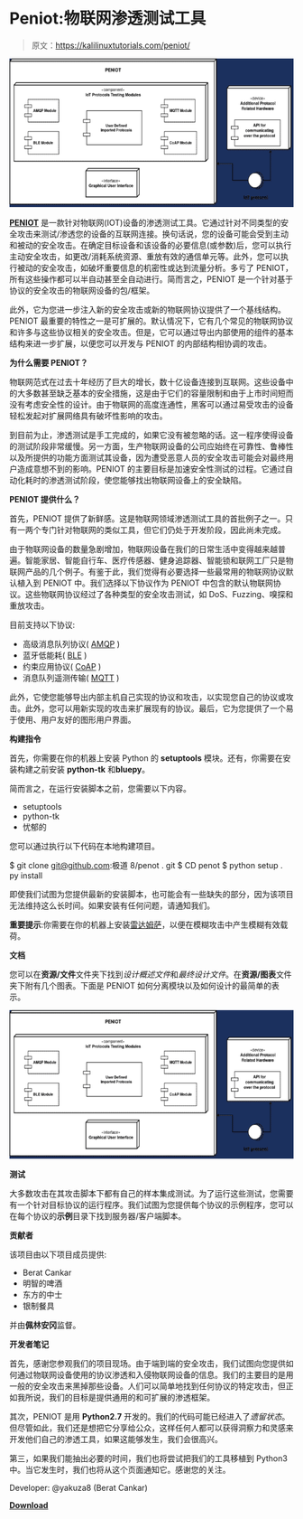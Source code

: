 # Peniot:物联网渗透测试工具

> 原文：<https://kalilinuxtutorials.com/peniot/>

[![Peniot : Penetration Testing Tool for IoT](img/a33171a46484bbcfb99e05a43316300d.png "Peniot : Penetration Testing Tool for IoT")](https://1.bp.blogspot.com/-DQrP-Hyg9tY/XxnnpxdOYRI/AAAAAAAAG_s/k_3oKDMZ5lskM4EGkhFnWBYkj2rjwDe2ACLcBGAsYHQ/s1600/Documentation%25281%2529.png)

**[PENIOT](https://senior.ceng.metu.edu.tr/2019/peniot/)** 是一款针对物联网(IOT)设备的渗透测试工具。它通过针对不同类型的安全攻击来测试/渗透您的设备的互联网连接。换句话说，您的设备可能会受到主动和被动的安全攻击。在确定目标设备和该设备的必要信息(或参数)后，您可以执行主动安全攻击，如更改/消耗系统资源、重放有效的通信单元等。此外，您可以执行被动的安全攻击，如破坏重要信息的机密性或达到流量分析。多亏了 PENIOT，所有这些操作都可以半自动甚至全自动进行。简而言之，PENIOT 是一个针对基于协议的安全攻击的物联网设备的包/框架。

此外，它为您进一步注入新的安全攻击或新的物联网协议提供了一个基线结构。PENIOT 最重要的特性之一是可扩展的。默认情况下，它有几个常见的物联网协议和许多与这些协议相关的安全攻击。但是，它可以通过导出内部使用的组件的基本结构来进一步扩展，以便您可以开发与 PENIOT 的内部结构相协调的攻击。

**为什么需要 PENIOT？**

物联网范式在过去十年经历了巨大的增长，数十亿设备连接到互联网。这些设备中的大多数甚至缺乏基本的安全措施，这是由于它们的容量限制和由于上市时间短而没有考虑安全性的设计。由于物联网的高度连通性，黑客可以通过易受攻击的设备轻松发起对扩展网络具有破坏性影响的攻击。

到目前为止，渗透测试是手工完成的，如果它没有被忽略的话。这一程序使得设备的测试阶段非常缓慢。另一方面，生产物联网设备的公司应始终在可靠性、鲁棒性以及所提供的功能方面测试其设备，因为遭受恶意人员的安全攻击可能会对最终用户造成意想不到的影响。PENIOT 的主要目标是加速安全性测试的过程。它通过自动化耗时的渗透测试阶段，使您能够找出物联网设备上的安全缺陷。

**PENIOT 提供什么？**

首先，PENIOT 提供了新鲜感。这是物联网领域渗透测试工具的首批例子之一。只有一两个专门针对物联网的类似工具，但它们仍处于开发阶段，因此尚未完成。

由于物联网设备的数量急剧增加，物联网设备在我们的日常生活中变得越来越普遍。智能家居、智能自行车、医疗传感器、健身追踪器、智能锁和联网工厂只是物联网产品的几个例子。有鉴于此，我们觉得有必要选择一些最常用的物联网协议默认植入到 PENIOT 中。我们选择以下协议作为 PENIOT 中包含的默认物联网协议。这些物联网协议经过了各种类型的安全攻击测试，如 DoS、Fuzzing、嗅探和重放攻击。

目前支持以下协议:

*   高级消息队列协议( [AMQP](https://www.amqp.org/) )
*   蓝牙低能耗( [BLE](https://www.bluetooth.com/) )
*   约束应用协议( [CoAP](https://coap.technology/) )
*   消息队列遥测传输( [MQTT](http://mqtt.org/) )

此外，它使您能够导出内部主机自己实现的协议和攻击，以实现您自己的协议或攻击。此外，您可以用新实现的攻击来扩展现有的协议。最后，它为您提供了一个易于使用、用户友好的图形用户界面。

**构建指令**

首先，你需要在你的机器上安装 Python 的 **setuptools** 模块。还有，你需要在安装构建之前安装 **python-tk** 和**bluepy**。

简而言之，在运行安装脚本之前，您需要以下内容。

*   setuptools
*   python-tk
*   忧郁的

您可以通过执行以下代码在本地构建项目。

$ git clone git@github.com:极道 8/penot . git
$ CD penot
$ python setup . py install

即使我们试图为您提供最新的安装脚本，也可能会有一些缺失的部分，因为该项目无法维持这么长时间。如果安装有任何问题，请通知我们。

**重要提示**:你需要在你的机器上安装[雷达姆萨](https://gitlab.com/akihe/radamsa)，以便在模糊攻击中产生模糊有效载荷。

**文档**

您可以在**资源/文件**文件夹下找到*设计概述文件*和*最终设计文件*。在**资源/图表**文件夹下附有几个图表。下面是 PENIOT 如何分离模块以及如何设计的最简单的表示。

![Peniot : Penetration Testing Tool for IoT](img/a33171a46484bbcfb99e05a43316300d.png "Peniot : Penetration Testing Tool for IoT")

**测试**

大多数攻击在其攻击脚本下都有自己的样本集成测试。为了运行这些测试，您需要有一个针对目标协议的运行程序。我们试图为您提供每个协议的示例程序，您可以在每个协议的**示例**目录下找到服务器/客户端脚本。

**贡献者**

该项目由以下项目成员提供:

*   Berat Cankar
*   明智的啤酒
*   东方的中士
*   银制餐具

并由**佩林安冈**监督。

**开发者笔记**

首先，感谢您参观我们的项目现场。由于端到端的安全攻击，我们试图向您提供如何通过物联网设备使用的协议渗透和入侵物联网设备的信息。我们的主要目的是用一般的安全攻击来黑掉那些设备。人们可以简单地找到任何协议的特定攻击，但正如我所说，我们的目标是提供通用的和可扩展的渗透框架。

其次，PENIOT 是用 **Python2.7** 开发的。我们的代码可能已经进入了*遗留状态*。但尽管如此，我们还是想把它分享给公众，这样任何人都可以获得洞察力和灵感来开发他们自己的渗透工具，如果这能够发生，我们会很高兴。

第三，如果我们能抽出必要的时间，我们也将尝试把我们的工具移植到 Python3 中。当它发生时，我们也将从这个页面通知它。感谢您的关注。

Developer: @yakuza8 (Berat Cankar)

[**Download**](https://github.com/yakuza8/peniot)